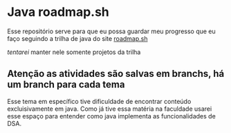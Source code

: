 # Java roadmap.sh

Esse repositório serve para que eu possa guardar meu progresso que eu faço seguindo a trilha de java do site
[roadmap.sh](https://roadmap.sh/java)

_tentarei_ manter nele somente projetos da trilha

## Atenção as atividades são salvas em branchs, há um branch para cada tema

Esse tema em específico tive dificuldade de encontrar conteúdo excluisivamente em java.
Como já tive essa matéria na faculdade usarei esse espaço para entender como java implementa as funcionalidades de DSA.
